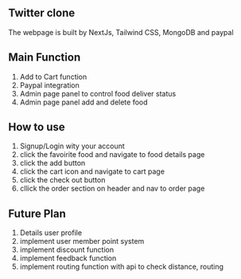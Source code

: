 ## Twitter clone
The webpage is built by NextJs, Tailwind CSS, MongoDB and paypal

## Main Function
1) Add to Cart function
2) Paypal integration
3) Admin page panel to control food deliver status
4) Admin page panel add and delete food

## How to use
1) Signup/Login wity your account
2) click the favoirite food and navigate to food details page
3) click the add button
4) click the cart icon and navigate to cart page
5) click the check out button
6) cllick the order section on header and nav to order page




## Future Plan
1) Details user profile
2) implement user member point system
3) implement discount function
4) implement feedback function
5) implement routing function with api to check distance, routing 
